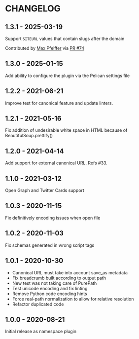 CHANGELOG
=========

1.3.1 - 2025-03-19
------------------

Support `SITEURL` values that contain slugs after the domain

Contributed by [Max Pfeiffer](https://github.com/max-pfeiffer) via [PR #74](https://github.com/pelican-plugins/seo/pull/74/)


1.3.0 - 2025-01-15
------------------

Add ability to configure the plugin via the Pelican settings file

1.2.2 - 2021-06-21
------------------

Improve test for canonical feature and update linters.

1.2.1 - 2021-05-16
------------------

Fix addition of undesirable white space in HTML because of BeautifulSoup.prettify()

1.2.0 - 2021-04-14
------------------

Add support for external canonical URL. Refs #33.

1.1.0 - 2021-03-12
------------------

Open Graph and Twitter Cards support

1.0.3 - 2020-11-15
------------------

Fix definitively encoding issues when open file

1.0.2 - 2020-11-03
------------------

Fix schemas generated in wrong script tags

1.0.1 - 2020-10-30
------------------

* Canonical URL must take into account save_as metadata
* Fix breadcrumb built according to output path
* New test was not taking care of PurePath
* Test unicode encoding and fix linting
* Remove Python code encoding hints
* Force real-path normalization to allow for relative resolution
* Refactor duplicated code

1.0.0 - 2020-08-21
------------------

Initial release as namespace plugin
